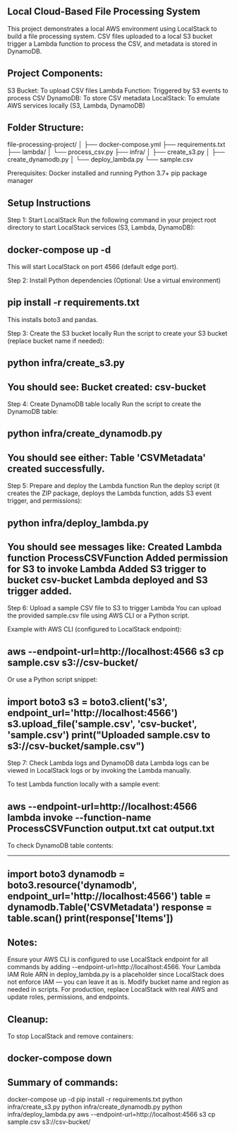 Local Cloud-Based File Processing System
---
This project demonstrates a local AWS environment using LocalStack to build a file processing system.
CSV files uploaded to a local S3 bucket trigger a Lambda function to process the CSV, and metadata is stored in DynamoDB.

Project Components:
---
S3 Bucket: To upload CSV files
Lambda Function: Triggered by S3 events to process CSV
DynamoDB: To store CSV metadata
LocalStack: To emulate AWS services locally (S3, Lambda, DynamoDB)


Folder Structure:
---
file-processing-project/
│
├── docker-compose.yml
├── requirements.txt
├── lambda/
│   └── process_csv.py
├── infra/
│   ├── create_s3.py
│   ├── create_dynamodb.py
│   └── deploy_lambda.py
└── sample.csv

Prerequisites:
Docker installed and running
Python 3.7+
pip package manager

Setup Instructions
---------
Step 1: Start LocalStack
Run the following command in your project root directory to start LocalStack services (S3, Lambda, DynamoDB):

docker-compose up -d
---
This will start LocalStack on port 4566 (default edge port).

Step 2: Install Python dependencies
(Optional: Use a virtual environment)

pip install -r requirements.txt
---
This installs boto3 and pandas.

Step 3: Create the S3 bucket locally
Run the script to create your S3 bucket (replace bucket name if needed):

python infra/create_s3.py
---
You should see:
Bucket created: csv-bucket
---

Step 4: Create DynamoDB table locally
Run the script to create the DynamoDB table:

python infra/create_dynamodb.py
---
You should see either:
Table 'CSVMetadata' created successfully.
---

Step 5: Prepare and deploy the Lambda function
Run the deploy script (it creates the ZIP package, deploys the Lambda function, adds S3 event trigger, and permissions):

python infra/deploy_lambda.py
---
You should see messages like:
Created Lambda function ProcessCSVFunction
Added permission for S3 to invoke Lambda
Added S3 trigger to bucket csv-bucket
Lambda deployed and S3 trigger added.
---

Step 6: Upload a sample CSV file to S3 to trigger Lambda
You can upload the provided sample.csv file using AWS CLI or a Python script.

Example with AWS CLI (configured to LocalStack endpoint):

aws --endpoint-url=http://localhost:4566 s3 cp sample.csv s3://csv-bucket/
---

Or use a Python script snippet:

import boto3
s3 = boto3.client('s3', endpoint_url='http://localhost:4566')
s3.upload_file('sample.csv', 'csv-bucket', 'sample.csv')
print("Uploaded sample.csv to s3://csv-bucket/sample.csv")
---

Step 7: Check Lambda logs and DynamoDB data
Lambda logs can be viewed in LocalStack logs or by invoking the Lambda manually.

To test Lambda function locally with a sample event:

aws --endpoint-url=http://localhost:4566 lambda invoke --function-name ProcessCSVFunction output.txt
cat output.txt
---
To check DynamoDB table contents:

---
import boto3
dynamodb = boto3.resource('dynamodb', endpoint_url='http://localhost:4566')
table = dynamodb.Table('CSVMetadata')
response = table.scan()
print(response['Items'])
---

Notes:
---
Ensure your AWS CLI is configured to use LocalStack endpoint for all commands by adding --endpoint-url=http://localhost:4566.
Your Lambda IAM Role ARN in deploy_lambda.py is a placeholder since LocalStack does not enforce IAM — you can leave it as is.
Modify bucket name and region as needed in scripts.
For production, replace LocalStack with real AWS and update roles, permissions, and endpoints.

Cleanup:
---
To stop LocalStack and remove containers:

docker-compose down
---

Summary of commands:
---
docker-compose up -d
pip install -r requirements.txt
python infra/create_s3.py
python infra/create_dynamodb.py
python infra/deploy_lambda.py
aws --endpoint-url=http://localhost:4566 s3 cp sample.csv s3://csv-bucket/
